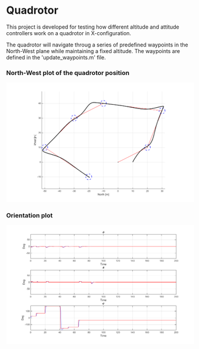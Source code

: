# Quadrotor

This project is developed for testing how different altitude and attitude controllers work on a quadrotor in X-configuration.

The quadrotor will navigate throug a series of predefined waypoints in the North-West plane while maintaining a fixed altitude. The waypoints are defined in the 'update_waypoints.m' file.

### North-West plot of the quadrotor position
![](https://github.com/rangelsen/Quadrotor/blob/master/Navigation%20system/waypoint_navigation.png)

### Orientation plot
![](https://github.com/rangelsen/Quadrotor/blob/master/Navigation%20system/orientation_plot.png)